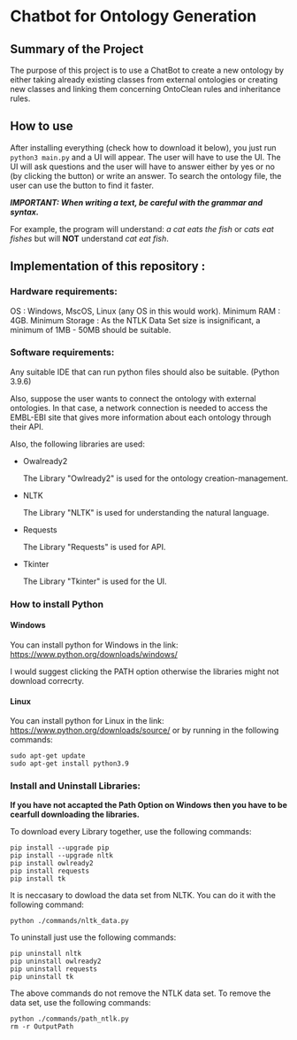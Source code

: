 # Chatbot for Ontology Generation

## Summary of the Project
The purpose of this project is to use a ChatBot to create a new ontology by either taking already existing classes from external ontologies or creating new classes and linking them concerning OntoClean rules and inheritance rules.

## How to use
After installing everything (check how to download it below), you just run `python3 main.py` and a UI will appear. The user will have to use the UI. The UI will ask questions and the user will have to answer either by yes or no (by clicking the button) or write an answer. To search the ontology file, the user can use the button to find it faster.

***IMPORTANT: When writing a text, be careful with the grammar and syntax.***

For example, the program will understand: *a cat eats the fish* or *cats eat fishes* but will **NOT** understand *cat eat fish*.

## Implementation of this repository :
### Hardware requirements: 
OS : Windows, MscOS, Linux (any OS in this would work). Minimum RAM : 4GB. Minimum Storage : As the NTLK Data Set size is insignificant, a minimum of 1MB - 50MB should be suitable.

### Software requirements: 
Any suitable IDE that can run python files should also be suitable. (Python 3.9.6)

Also, suppose the user wants to connect the ontology with external ontologies. In that case, a network connection is needed to access the EMBL-EBI site that gives more information about each ontology through their API.

Also, the following libraries are used:
- Owalready2

  The Library "Owlready2" is used for the ontology creation-management.

- NLTK 

  The Library "NLTK" is used for understanding the natural language.

- Requests

  The Library "Requests" is used for API. 

- Tkinter

  The Library "Tkinter" is used for the UI.

### How to install Python
#### Windows
You can install python for Windows in the link: https://www.python.org/downloads/windows/ 

I would suggest clicking the PATH option otherwise the libraries might not download correcrty.

#### Linux
You can install python for Linux in the link: https://www.python.org/downloads/source/
or by running in the following commands:
```
sudo apt-get update
sudo apt-get install python3.9
```

### Install and Uninstall Libraries:
**If you have not accapted the Path Option on Windows then you have to be cearfull downloading the libraries.**

To download every Library together, use the following commands:

```
pip install --upgrade pip
pip install --upgrade nltk
pip install owlready2
pip install requests
pip install tk
```

It is neccasary to dowload the data set from NLTK. You can do it with the following command:
```
python ./commands/nltk_data.py
```

To uninstall just use the following commands:

```
pip uninstall nltk
pip uninstall owlready2
pip uninstall requests
pip uninstall tk
```

The above commands do not remove the NTLK data set. To remove the data set, use the following commands: 
```
python ./commands/path_ntlk.py
rm -r OutputPath
``` 
